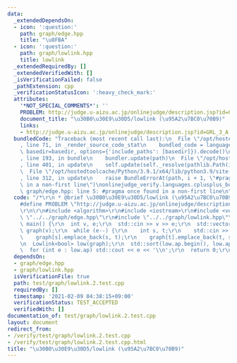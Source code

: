 ```yaml
---
data:
  _extendedDependsOn:
  - icon: ':question:'
    path: graph/edge.hpp
    title: "\u8FBA"
  - icon: ':question:'
    path: graph/lowlink.hpp
    title: lowlink
  _extendedRequiredBy: []
  _extendedVerifiedWith: []
  _isVerificationFailed: false
  _pathExtension: cpp
  _verificationStatusIcon: ':heavy_check_mark:'
  attributes:
    '*NOT_SPECIAL_COMMENTS*': ''
    PROBLEM: http://judge.u-aizu.ac.jp/onlinejudge/description.jsp?id=GRL_3_A
    document_title: "\u30B0\u30E9\u30D5/lowlink (\u95A2\u7BC0\u70B9)"
    links:
    - http://judge.u-aizu.ac.jp/onlinejudge/description.jsp?id=GRL_3_A
  bundledCode: "Traceback (most recent call last):\n  File \"/opt/hostedtoolcache/Python/3.9.1/x64/lib/python3.9/site-packages/onlinejudge_verify/documentation/build.py\"\
    , line 71, in _render_source_code_stat\n    bundled_code = language.bundle(stat.path,\
    \ basedir=basedir, options={'include_paths': [basedir]}).decode()\n  File \"/opt/hostedtoolcache/Python/3.9.1/x64/lib/python3.9/site-packages/onlinejudge_verify/languages/cplusplus.py\"\
    , line 193, in bundle\n    bundler.update(path)\n  File \"/opt/hostedtoolcache/Python/3.9.1/x64/lib/python3.9/site-packages/onlinejudge_verify/languages/cplusplus_bundle.py\"\
    , line 401, in update\n    self.update(self._resolve(pathlib.Path(included), included_from=path))\n\
    \  File \"/opt/hostedtoolcache/Python/3.9.1/x64/lib/python3.9/site-packages/onlinejudge_verify/languages/cplusplus_bundle.py\"\
    , line 312, in update\n    raise BundleErrorAt(path, i + 1, \"#pragma once found\
    \ in a non-first line\")\nonlinejudge_verify.languages.cplusplus_bundle.BundleErrorAt:\
    \ graph/edge.hpp: line 5: #pragma once found in a non-first line\n"
  code: "/*\r\n * @brief \u30B0\u30E9\u30D5/lowlink (\u95A2\u7BC0\u70B9)\r\n */\r\n\
    #define PROBLEM \"http://judge.u-aizu.ac.jp/onlinejudge/description.jsp?id=GRL_3_A\"\
    \r\n\r\n#include <algorithm>\r\n#include <iostream>\r\n#include <vector>\r\n#include\
    \ \"../../graph/edge.hpp\"\r\n#include \"../../graph/lowlink.hpp\"\r\n\r\nint\
    \ main() {\r\n  int v, e;\r\n  std::cin >> v >> e;\r\n  std::vector<std::vector<Edge<bool>>>\
    \ graph(v);\r\n  while (e--) {\r\n    int s, t;\r\n    std::cin >> s >> t;\r\n\
    \    graph[s].emplace_back(s, t);\r\n    graph[t].emplace_back(t, s);\r\n  }\r\
    \n  Lowlink<bool> low(graph);\r\n  std::sort(low.ap.begin(), low.ap.end());\r\n\
    \  for (int e : low.ap) std::cout << e << '\\n';\r\n  return 0;\r\n}\r\n"
  dependsOn:
  - graph/edge.hpp
  - graph/lowlink.hpp
  isVerificationFile: true
  path: test/graph/lowlink.2.test.cpp
  requiredBy: []
  timestamp: '2021-02-09 04:38:15+09:00'
  verificationStatus: TEST_ACCEPTED
  verifiedWith: []
documentation_of: test/graph/lowlink.2.test.cpp
layout: document
redirect_from:
- /verify/test/graph/lowlink.2.test.cpp
- /verify/test/graph/lowlink.2.test.cpp.html
title: "\u30B0\u30E9\u30D5/lowlink (\u95A2\u7BC0\u70B9)"
---
```

